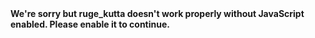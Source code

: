 <!doctype html><html lang=""><head><meta charset="utf-8"><meta http-equiv="X-UA-Compatible" content="IE=edge"><meta name="viewport" content="width=device-width,initial-scale=1"><link rel="icon" href="/favicon.ico"><title>ruge_kutta</title><script defer="defer" src="/js/chunk-vendors.83d5a43b.js"></script><script defer="defer" src="/js/app.d38eb3a7.js"></script><link href="/css/app.8045aed0.css" rel="stylesheet"></head><body><noscript><strong>We're sorry but ruge_kutta doesn't work properly without JavaScript enabled. Please enable it to continue.</strong></noscript><div id="app"></div></body></html>
